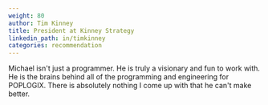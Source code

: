 ```yaml
---
weight: 80
author: Tim Kinney
title: President at Kinney Strategy
linkedin_path: in/timkinney
categories: recommendation
---
```


Michael isn't just a programmer. He is truly a visionary and fun to work with. He is the brains behind all of the programming and engineering for POPLOGIX. There is absolutely nothing I come up with that he can't make better.

